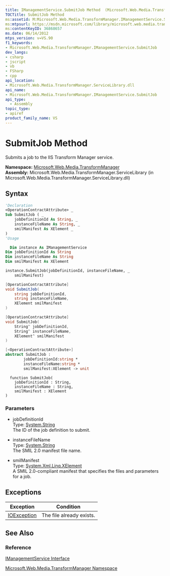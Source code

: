 ```yaml
---
title: IManagementService.SubmitJob Method  (Microsoft.Web.Media.TransformManager)
TOCTitle: SubmitJob Method
ms:assetid: M:Microsoft.Web.Media.TransformManager.IManagementService.SubmitJob(System.String,System.String,System.Xml.Linq.XElement)
ms:mtpsurl: https://msdn.microsoft.com/library/microsoft.web.media.transformmanager.imanagementservice.submitjob(v=VS.90)
ms:contentKeyID: 36868657
ms.date: 06/14/2012
mtps_version: v=VS.90
f1_keywords:
- Microsoft.Web.Media.TransformManager.IManagementService.SubmitJob
dev_langs:
- csharp
- jscript
- vb
- FSharp
- cpp
api_location:
- Microsoft.Web.Media.TransformManager.ServiceLibrary.dll
api_name:
- Microsoft.Web.Media.TransformManager.IManagementService.SubmitJob
api_type:
  - Assembly
topic_type:
- apiref
product_family_name: VS
---
```


# SubmitJob Method

Submits a job to the IIS Transform Manager service.

**Namespace:**  [Microsoft.Web.Media.TransformManager](microsoft-web-media-transformmanager-namespace.md)  
**Assembly:**  Microsoft.Web.Media.TransformManager.ServiceLibrary (in Microsoft.Web.Media.TransformManager.ServiceLibrary.dll)

## Syntax

```vb
'Declaration
<OperationContractAttribute> _
Sub SubmitJob ( _
    jobDefinitionId As String, _
    instanceFileName As String, _
    smilManifest As XElement _
)
'Usage

  Dim instance As IManagementService
Dim jobDefinitionId As String
Dim instanceFileName As String
Dim smilManifest As XElement

instance.SubmitJob(jobDefinitionId, instanceFileName, _
    smilManifest)
```

```csharp
[OperationContractAttribute]
void SubmitJob(
    string jobDefinitionId,
    string instanceFileName,
    XElement smilManifest
)
```

```cpp
[OperationContractAttribute]
void SubmitJob(
    String^ jobDefinitionId, 
    String^ instanceFileName, 
    XElement^ smilManifest
)
```

``` fsharp
[<OperationContractAttribute>]
abstract SubmitJob : 
        jobDefinitionId:string * 
        instanceFileName:string * 
        smilManifest:XElement -> unit 
```

```jscript
  function SubmitJob(
    jobDefinitionId : String, 
    instanceFileName : String, 
    smilManifest : XElement
)
```

### Parameters

  - jobDefinitionId  
    Type: [System.String](https://msdn.microsoft.com/library/s1wwdcbf)  
    The ID of the job definition to submit.  

<!-- end list -->

  - instanceFileName  
    Type: [System.String](https://msdn.microsoft.com/library/s1wwdcbf)  
    The SMIL 2.0 manifest file name.  

<!-- end list -->

  - smilManifest  
    Type: [System.Xml.Linq.XElement](https://msdn.microsoft.com/library/bb340098)  
    A SMIL 2.0-compliant manifest that specifies the files and parameters for a job.  

## Exceptions

|Exception|Condition|
|--- |--- |
|[IOException](https://msdn.microsoft.com/library/hccy4eyd)|The file already exists.|

## See Also

### Reference

[IManagementService Interface](imanagementservice-interface-microsoft-web-media-transformmanager.md)

[Microsoft.Web.Media.TransformManager Namespace](microsoft-web-media-transformmanager-namespace.md)
